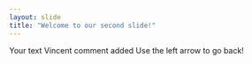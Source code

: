 ```yaml
---
layout: slide
title: "Welcome to our second slide!"
---
```

Your text Vincent comment added
Use the left arrow to go back!
